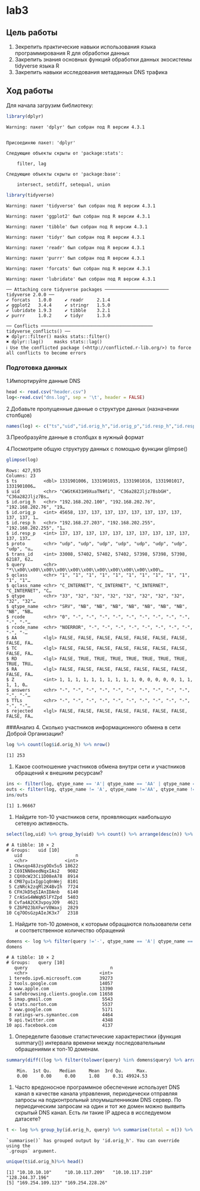 # lab3

## Цель работы

1.  Зекрепить практические навыки использования языка программирования R
    для обработки данных
2.  Закрепить знания основных функций обработки данных экосистемы
    tidyverse языка R
3.  Закрепить навыки исследования метаданных DNS трафика

## Ход работы

Для начала загрузим библиотеку:

``` r
library(dplyr)
```

    Warning: пакет 'dplyr' был собран под R версии 4.3.1


    Присоединяю пакет: 'dplyr'

    Следующие объекты скрыты от 'package:stats':

        filter, lag

    Следующие объекты скрыты от 'package:base':

        intersect, setdiff, setequal, union

``` r
library(tidyverse)
```

    Warning: пакет 'tidyverse' был собран под R версии 4.3.1

    Warning: пакет 'ggplot2' был собран под R версии 4.3.1

    Warning: пакет 'tibble' был собран под R версии 4.3.1

    Warning: пакет 'tidyr' был собран под R версии 4.3.1

    Warning: пакет 'readr' был собран под R версии 4.3.1

    Warning: пакет 'purrr' был собран под R версии 4.3.1

    Warning: пакет 'forcats' был собран под R версии 4.3.1

    Warning: пакет 'lubridate' был собран под R версии 4.3.1

    ── Attaching core tidyverse packages ──────────────────────── tidyverse 2.0.0 ──
    ✔ forcats   1.0.0     ✔ readr     2.1.4
    ✔ ggplot2   3.4.4     ✔ stringr   1.5.0
    ✔ lubridate 1.9.3     ✔ tibble    3.2.1
    ✔ purrr     1.0.2     ✔ tidyr     1.3.0

    ── Conflicts ────────────────────────────────────────── tidyverse_conflicts() ──
    ✖ dplyr::filter() masks stats::filter()
    ✖ dplyr::lag()    masks stats::lag()
    ℹ Use the conflicted package (<http://conflicted.r-lib.org/>) to force all conflicts to become errors

### Подготовка данных

1.Импортируйте данные DNS

``` r
head <- read.csv("header.csv")
log<-read.csv("dns.log", sep = '\t', header = FALSE)
```

2.Добавьте пропущенные данные о структуре данных (назначении столбцов)

``` r
names(log) <- c("ts","uid","id.orig_h","id.orig_p","id.resp_h","id.resp_p","proto","trans_id","query","qclass","qclass_name","qtype","qtype_name","rcode","rcode_name","AA","TC", "RD","RA","Z","answers","TTLs","rejected")
```

3.Преобразуйте данные в столбцах в нужный формат

4.Посмотрите общую структуру данных с помощью функции glimpse()

``` r
glimpse(log)
```

    Rows: 427,935
    Columns: 23
    $ ts          <dbl> 1331901006, 1331901015, 1331901016, 1331901017, 1331901006…
    $ uid         <chr> "CWGtK431H9XuaTN4fi", "C36a282Jljz7BsbGH", "C36a282Jljz7Bs…
    $ id.orig_h   <chr> "192.168.202.100", "192.168.202.76", "192.168.202.76", "19…
    $ id.orig_p   <int> 45658, 137, 137, 137, 137, 137, 137, 137, 137, 137, 137, 1…
    $ id.resp_h   <chr> "192.168.27.203", "192.168.202.255", "192.168.202.255", "1…
    $ id.resp_p   <int> 137, 137, 137, 137, 137, 137, 137, 137, 137, 137, 137, 137…
    $ proto       <chr> "udp", "udp", "udp", "udp", "udp", "udp", "udp", "udp", "u…
    $ trans_id    <int> 33008, 57402, 57402, 57402, 57398, 57398, 57398, 62187, 62…
    $ query       <chr> "*\\x00\\x00\\x00\\x00\\x00\\x00\\x00\\x00\\x00\\x00\\x00\…
    $ qclass      <chr> "1", "1", "1", "1", "1", "1", "1", "1", "1", "1", "1", "1"…
    $ qclass_name <chr> "C_INTERNET", "C_INTERNET", "C_INTERNET", "C_INTERNET", "C…
    $ qtype       <chr> "33", "32", "32", "32", "32", "32", "32", "32", "32", "32"…
    $ qtype_name  <chr> "SRV", "NB", "NB", "NB", "NB", "NB", "NB", "NB", "NB", "NB…
    $ rcode       <chr> "0", "-", "-", "-", "-", "-", "-", "-", "-", "-", "-", "-"…
    $ rcode_name  <chr> "NOERROR", "-", "-", "-", "-", "-", "-", "-", "-", "-", "-…
    $ AA          <lgl> FALSE, FALSE, FALSE, FALSE, FALSE, FALSE, FALSE, FALSE, FA…
    $ TC          <lgl> FALSE, FALSE, FALSE, FALSE, FALSE, FALSE, FALSE, FALSE, FA…
    $ RD          <lgl> FALSE, TRUE, TRUE, TRUE, TRUE, TRUE, TRUE, TRUE, TRUE, TRU…
    $ RA          <lgl> FALSE, FALSE, FALSE, FALSE, FALSE, FALSE, FALSE, FALSE, FA…
    $ Z           <int> 1, 1, 1, 1, 1, 1, 1, 1, 1, 1, 0, 0, 0, 0, 0, 1, 1, 1, 1, 0…
    $ answers     <chr> "-", "-", "-", "-", "-", "-", "-", "-", "-", "-", "-", "-"…
    $ TTLs        <chr> "-", "-", "-", "-", "-", "-", "-", "-", "-", "-", "-", "-"…
    $ rejected    <lgl> FALSE, FALSE, FALSE, FALSE, FALSE, FALSE, FALSE, FALSE, FA…

###Анализ 4. Сколько участников информационного обмена в сети Доброй
Организации?

``` r
log %>% count(log$id.orig_h) %>% nrow()
```

    [1] 253

1.  Какое соотношение участников обмена внутри сети и участников
    обращений к внешним ресурсам?

``` r
ins <- filter(log, qtype_name == 'A'| qtype_name == 'AA' | qtype_name =='AAA' | qtype_name == 'AAAA') %>% group_by(uid) %>% count() %>% nrow() 
outs <- filter(log, qtype_name != 'A', qtype_name !='AA', qtype_name !='AAA', qtype_name !='AAAA') %>% group_by(uid) %>% count() %>% nrow()
ins/outs
```

    [1] 1.96667

1.  Найдите топ-10 участников сети, проявляющих наибольшую сетевую
    активность.

``` r
select(log,uid) %>% group_by(uid) %>% count() %>% arrange(desc(n)) %>% head(10)
```

    # A tibble: 10 × 2
    # Groups:   uid [10]
       uid                    n
       <chr>              <int>
     1 CHwsqo48JzsgOOx5u5 18622
     2 C69INN8eedNqxIAs2   9082
     3 CQX0cW23Ci1D08eA78  8914
     4 CM87gu1xIgp1q0nWej  8101
     5 CzNRck2zqMl2K4BvIh  7724
     6 CFHJkD5qSIAnIDAnb   6140
     7 CrASxG4WWqN5lFYZpd  5403
     8 Cvfa4A2CK3vpoyJO9   4621
     9 CZ6P023bXFwrV0Waxj  2829
    10 Cq7OOsGzpAIeJK3x7   2318

1.  Найдите топ-10 доменов, к которым обращаются пользователи сети и
    соответственное количество обращений

``` r
domens <- log %>% filter(query !='-', qtype_name == 'A'| qtype_name == 'AA' | qtype_name =='AAA' | qtype_name == 'AAAA') %>% select(query) %>% group_by(query) %>% count() %>% arrange(desc(n)) %>% head(10)
domens
```

    # A tibble: 10 × 2
    # Groups:   query [10]
       query                               n
       <chr>                           <int>
     1 teredo.ipv6.microsoft.com       39273
     2 tools.google.com                14057
     3 www.apple.com                   13390
     4 safebrowsing.clients.google.com 11658
     5 imap.gmail.com                   5543
     6 stats.norton.com                 5537
     7 www.google.com                   5171
     8 ratings-wrs.symantec.com         4464
     9 api.twitter.com                  4348
    10 api.facebook.com                 4137

1.  Опеределите базовые статистические характеристики (функция
    summary()) интервала времени между последовательным обращениями к
    топ-10 доменам.

``` r
summary(diff((log %>% filter(tolower(query) %in% domens$query) %>% arrange(ts))$ts))
```

        Min.  1st Qu.   Median     Mean  3rd Qu.     Max. 
        0.00     0.00     0.00     1.08     0.31 49924.53 

1.  Часто вредоносное программное обеспечение использует DNS канал в
    качестве канала управления, периодически отправляя запросы на
    подконтрольный злоумышленникам DNS сервер. По периодическим запросам
    на один и тот же домен можно выявить скрытый DNS канал. Есть ли
    такие IP адреса в исследуемом датасете?

``` r
t <- log %>% group_by(id.orig_h, query) %>% summarise(total = n()) %>% filter(total > 1)
```

    `summarise()` has grouped output by 'id.orig_h'. You can override using the
    `.groups` argument.

``` r
unique(t$id.orig_h)%>% head()
```

    [1] "10.10.10.10"     "10.10.117.209"   "10.10.117.210"   "128.244.37.196" 
    [5] "169.254.109.123" "169.254.228.26" 
